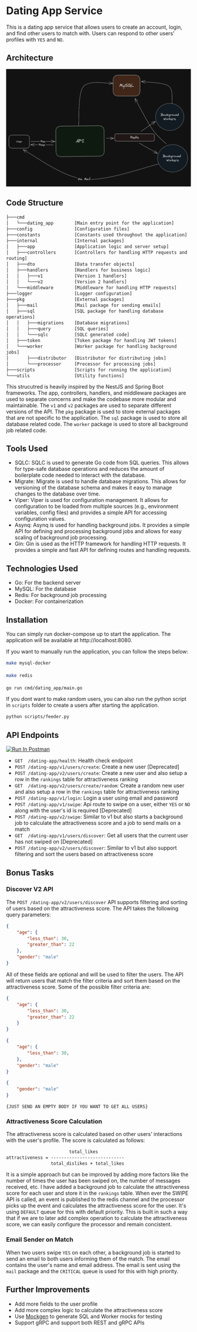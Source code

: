 # Dating App Service
This is a dating app service that allows users to create an account, login, and find other users to match with. Users can respond to other users' profiles with `YES` and `NO`.

## Architecture
![Diagraam](static/diagram.png)

## Code Structure
```
├───cmd
│   └───dating_app        [Main entry point for the application]
├───config                [Configuration files]
├───constants             [Constants used throughout the application]
├───internal              [Internal packages]
│   ├───app               [Application logic and server setup]
│   ├───controllers       [Controllers for handling HTTP requests and routing]
│   ├───dto               [Data transfer objects]
│   ├───handlers          [Handlers for business logic] 
│   │   ├───v1            [Version 1 handlers]
│   │   └───v2            [Version 2 handlers]
│   └───middleware        [Middleware for handling HTTP requests]
├───logger                [Logger configuration]  
├───pkg                   [External packages]
│   ├───mail              [Mail package for sending emails]
│   ├───sql               [SQL package for handling database operations]
│   │   ├───migrations    [Database migrations]
│   │   ├───query         [SQL queries]
│   │   └───sqlc          [SQLC generated code]
│   ├───token             [Token package for handling JWT tokens]
│   └───worker            [Worker package for handling background jobs]
│       ├───distributor   [Distributor for distributing jobs]
│       └───processor     [Processor for processing jobs]
├───scripts               [Scripts for running the application]
└───utils                 [Utility functions]
```
This strucutred is heavily inspired by the NestJS and Spring Boot frameworks. The app, controllers, handlers, and middleware packages are used to separate concerns and make the codebase more modular and maintainable. The `v1` and `v2` packages are used to separate different versions of the API. The `pkg` package is used to store external packages that are not specific to the application. The `sql` package is used to store all database related code. The `worker` package is used to store all background job related code.

## Tools Used
- SQLC: SQLC is used to generate Go code from SQL queries. This allows for type-safe database operations and reduces the amount of boilerplate code needed to interact with the database.
- Migrate: Migrate is used to handle database migrations. This allows for versioning of the database schema and makes it easy to manage changes to the database over time.
- Viper: Viper is used for configuration management. It allows for configuration to be loaded from multiple sources (e.g., environment variables, config files) and provides a simple API for accessing configuration values.
- Asynq: Asynq is used for handling background jobs. It provides a simple API for defining and processing background jobs and allows for easy scaling of background job processing.
- Gin: Gin is used as the HTTP framework for handling HTTP requests. It provides a simple and fast API for defining routes and handling requests.

## Technologies Used
- Go: For the backend server
- MySQL: For the database
- Redis: For background job processing
- Docker: For containerization

## Installation
You can simply run docker-compose up to start the application. The application will be available at http://localhost:8080.

If you want to manually run the application, you can follow the steps below:
```bash
make mysql-docker

make redis

go run cmd/dating_app/main.go
```
If you dont want to make random users, you can also run the python script in `scripts` folder to create a users after starting the application.
```bash
python scripts/feeder.py
```

## API Endpoints
[<img src="https://run.pstmn.io/button.svg" alt="Run In Postman" style="width: 128px; height: 32px;">](https://app.getpostman.com/run-collection/34165931-0c4a5274-c7dd-48d9-b4e6-1658bfc83f0d?action=collection%2Ffork&source=rip_markdown&collection-url=entityId%3D34165931-0c4a5274-c7dd-48d9-b4e6-1658bfc83f0d%26entityType%3Dcollection%26workspaceId%3D1762aed9-119b-4342-b3ac-a088af0f82a9)
- `GET  /dating-app/health`: Health check endpoint
- `POST /dating-app/v1/users/create`: Create a new user [Deprecated]
- `POST /dating-app/v2/users/create`: Create a new user and also setup a row in the `rankings` table for attractiveness ranking
- `GET  /dating-app/v2/users/create/random`: Create a random new user and also setup a row in the `rankings` table for attractiveness ranking
- `POST /dating-app/v1/login`: Login a user using email and password
- `POST /dating-app/v1/swipe`: Api route to swipe on a user, either `YES` or `NO` along with the user's id is required [Deprecated]
- `POST /dating-app/v2/swipe`: Similar to v1 but also starts a background job to calculate the attractiveness score and a job to send mails on a match
- `GET  /dating-app/v1/users/discover`: Get all users that the current user has not swiped on [Deprecated]
- `POST /dating-app/v2/users/discover`: Similar to v1 but also support filtering and sort the users based on attractiveness score

## Bonus Tasks
### Discover V2 API
The `POST /dating-app/v2/users/discover` API supports filtering and sorting of users based on the attractiveness score. The API takes the following query parameters:
```JSON
{
    "age": {
        "less_than": 30,
        "greater_than": 22
    },
    "gender": "male"
}
```

All of these fields are optional and will be used to filter the users. The API will return users that match the filter criteria and sort them based on the attractiveness score.
Some of the possible filter criteria are:
```JSON
{
    "age": {
        "less_than": 30,
        "greater_than": 22
    }
}
```

```JSON
{
    "age": {
        "less_than": 30,
    },
    "gender": "male"
}
```
```JSON
{
    "gender": "male"
}
```
```
{JUST SEND AN EMPTY BODY IF YOU WANT TO GET ALL USERS}
```

### Attractiveness Score Calculation
The attractiveness score is calculated based on other users' interactions with the user's profile. The score is calculated as follows:
```
                        total_likes
attractiveness = ----------------------------
                 total_dislikes + total_likes
```
It is a simple approach but can be improved by adding more factors like the number of times the user has been swiped on, the number of messages received, etc. I have added a background job to calculate the attractiveness score for each user and store it in the `rankings` table. When ever the SWIPE API is called, an event is published to the redis channel and the processor picks up the event and calculates the attractiveness score for the user. It's using `DEFAULT` queue for this with default priority. This is built in such a way that if we are to later add complex operation to calculate the attractiveness score, we can easily configure the processor and remain concistent.

### Email Sender on Match
When two users swipe `YES` on each other, a background job is started to send an email to both users informing them of the match. The email contains the user's name and email address. The email is sent using the `mail` package and the `CRITICAL` queue is used for this with high priority.

## Further Improvements
- Add more fields to the user profile
- Add more complex logic to calculate the attractiveness score
- Use [Mockgen](https://github.com/uber-go/mock) to generate SQL and Worker mocks for testing
- Support gRPC and support both REST and gRPC APIs